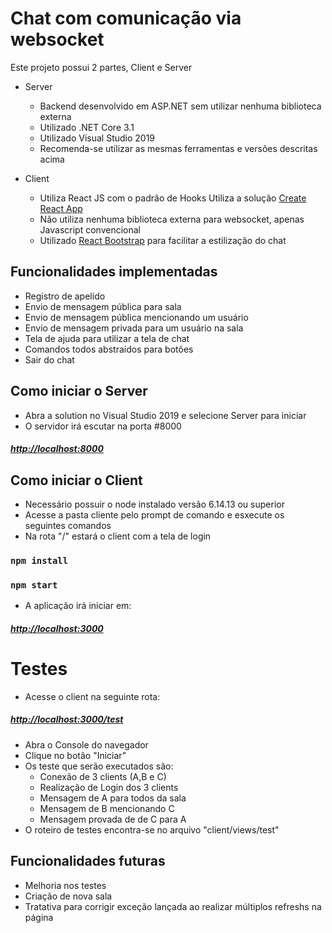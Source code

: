 # Chat com comunicação via websocket

Este projeto possui 2 partes, Client e Server
- Server
  - Backend desenvolvido em ASP.NET sem utilizar nenhuma biblioteca externa
  - Utilizado .NET Core 3.1
  - Utilizado Visual Studio 2019
  - Recomenda-se utilizar as mesmas ferramentas e versões descritas acima

- Client
  - Utiliza React JS com o padrão de Hooks
  Utiliza a solução [Create React App](https://github.com/facebook/create-react-app)
  - Não utiliza nenhuma biblioteca externa para websocket, apenas Javascript convencional
  - Utilizado [React Bootstrap](https://github.com/react-bootstrap/react-bootstrap) para facilitar a estilização do chat

## Funcionalidades implementadas
- Registro de apelido
- Envio de mensagem pública para sala
- Envio de mensagem pública mencionando um usuário
- Envio de mensagem privada para um usuário na sala
- Tela de ajuda para utilizar a tela de chat
- Comandos todos abstraídos para botões
- Sair do chat

## Como iniciar o Server
- Abra a solution no Visual Studio 2019 e selecione Server para iniciar
- O servidor irá escutar na porta #8000

##### [http://localhost:8000](http://localhost:8000)

## Como iniciar o Client

- Necessário possuir o node instalado versão 6.14.13 ou superior
- Acesse a pasta cliente pelo prompt de comando e esxecute os seguintes comandos
- Na rota "/" estará o client com a tela de login


### `npm install`
### `npm start`

- A aplicação irá iniciar em:
##### [http://localhost:3000](http://localhost:3000)

# Testes
- Acesse o client na seguinte rota:
##### [http://localhost:3000/test](http://localhost:3000/test)
- Abra o Console do navegador 
- Clique no botão "Iniciar"
- Os teste que serão executados são:
    - Conexão de 3 clients (A,B e C)
    - Realização de Login dos 3 clients
    - Mensagem de A para todos da sala
    - Mensagem de B mencionando C
    - Mensagem provada de de C para A
- O roteiro de testes encontra-se no arquivo "client/views/test"

## Funcionalidades futuras
- Melhoria nos testes
- Criação de nova sala
- Tratativa para corrigir exceção lançada ao realizar múltiplos refreshs na página

